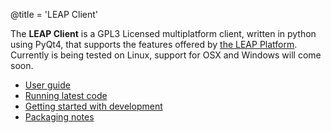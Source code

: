 @title = 'LEAP Client'

The **LEAP Client** is a GPL3 Licensed multiplatform client, written in python using PyQt4, that supports the features offered by [the LEAP Platform](platform). Currently is being tested on Linux, support for OSX and Windows will come soon.

* [User guide](client/user-guide)
* [Running latest code](client/bleeding-edge)
* [Getting started with development](client/dev-guide)
* [Packaging notes](client/packaging)

<!--
  * [Configuration](client/configuration)
  * [Client API](client/client-api) -->